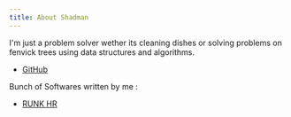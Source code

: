 ```yaml
---
title: About Shadman
---
```


I'm just a problem solver wether its cleaning dishes or solving problems on fenvick trees using data structures and algorithms.

- [GitHub](https://github.com/shadmanshaikh)

Bunch of Softwares written by me :  

- [RUNK HR](https://ruknhr.com)


